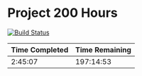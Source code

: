 # Project 200 Hours

[![Build Status](https://travis-ci.com/hachibu/project-200-hours.svg?branch=master)](https://travis-ci.com/hachibu/project-200-hours)

| Time Completed | Time Remaining |
| -------------- | -------------- |
| 2:45:07 | 197:14:53 |
